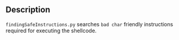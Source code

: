 ## Description
`findingSafeInstructions.py` searches `bad char` friendly instructions required for executing the shellcode.


 


